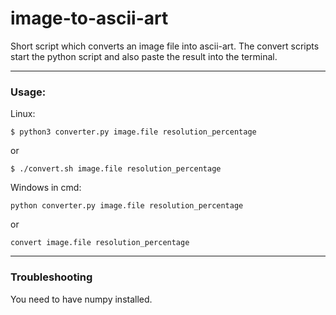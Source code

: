 # image-to-ascii-art

Short script which converts an image file into ascii-art. The convert scripts start the python script and also paste the result into the terminal.

------
### Usage:

Linux:
```
$ python3 converter.py image.file resolution_percentage
```
or
```
$ ./convert.sh image.file resolution_percentage
```

Windows in cmd:
```
python converter.py image.file resolution_percentage
```
or
```
convert image.file resolution_percentage
```

------
### Troubleshooting

You need to have numpy installed.
